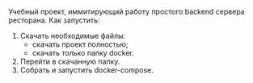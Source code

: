 Учебный проект, иммитирующий работу простого backend сервера ресторана.
Как запустить:
1. Скачать необходимые файлы:
   - скачать проект полностью;
   - скачать только папку docker.
2. Перейти в скачанную папку.
3. Собрать и запустить docker-compose.
